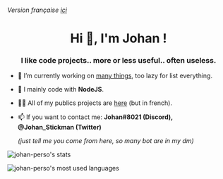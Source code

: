 ###### Version française [ici](https://github.com/johan-perso/johan-perso/blob/main/README.md)

<h1 align="center">Hi 👋, I'm Johan !</h1>
<h3 align="center">I like code projects.. more or less useful.. often useless.</h3>

- 🔭 I’m currently working on [many things](https://johanstickman.com/#project), too lazy for list everything.

- 🌱 I mainly code with **NodeJS**.

- 👨‍💻 All of my publics projects are [here](https://johanstickman.com/#project) (but in french).

- 📫 If you want to contact me: **Johan#8021 (Discord), @Johan_Stickman (Twitter)**

    *(just tell me you come from here, so many bot are in my dm)*

<p><img src="https://github-readme-stats.vercel.app/api?username=johan-perso&show_icons=true&locale=en" alt="johan-perso's stats"/></p>

<p><img src="https://github-readme-stats.vercel.app/api/top-langs?username=johan-perso&show_icons=true&locale=en&layout=compact" alt="johan-perso's most used languages"/></p>
<!-- Made with https://rahuldkjain.github.io/gh-profile-readme-generator -->
